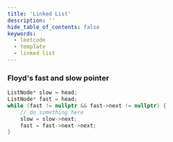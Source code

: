 ```yaml
---
title: 'Linked List'
description: ''
hide_table_of_contents: false
keywords:
  - leetcode
  - template
  - linked list
---
```


### Floyd's fast and slow pointer

<Tabs>
<TabItem value="cpp" label="C++">

```cpp
ListNode* slow = head;
ListNode* fast = head;
while (fast != nullptr && fast->next != nullptr) {
    // do something here
    slow = slow->next;
    fast = fast->next->next;
}
```

</TabItem>
</Tabs>
